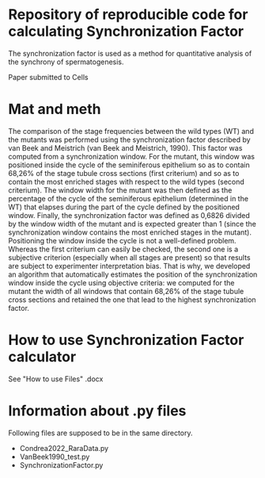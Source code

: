 # Repository of reproducible code for calculating Synchronization Factor
The synchronization factor is used as a method for quantitative analysis of the synchrony of spermatogenesis.

Paper submitted to Cells

# Mat and meth
The comparison of the stage frequencies between the wild types (WT) and the mutants was performed using the synchronization factor described by van Beek and Meistrich (van Beek and Meistrich, 1990). This factor was computed from a synchronization window. For the mutant, this window was positioned inside the cycle of the seminiferous epithelium so as to contain 68,26% of the stage tubule cross sections (first criterium) and so as to contain the most enriched stages with respect to the wild types (second criterium). The window width for the mutant was then defined as the percentage of the cycle of the seminiferous epithelium (determined in the WT) that elapses during the part of the cycle defined by the positioned window. Finally, the synchronization factor was defined as 0,6826 divided by the window width of the mutant and is expected greater than 1 (since the synchronization window contains the most enriched stages in the mutant). Positioning the window inside the cycle is not a well-defined problem. Whereas the first criterium can easily be checked, the second one is a subjective criterion (especially when all stages are present) so that results are subject to experimenter interpretation bias. That is why, we developed an algorithm that automatically estimates the position of the synchronization window inside the cycle using objective criteria: we computed for the mutant the width of all windows that contain 68,26% of the stage tubule cross sections and retained the one that lead to the highest synchronization factor. 

# How to use Synchronization Factor calculator
See "How to use Files" .docx

# Information about .py files
Following files are supposed to be in the same directory.
-	Condrea2022_RaraData.py
-	VanBeek1990_test.py
-	SynchronizationFactor.py
